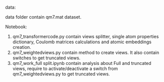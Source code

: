 data:

data folder contain qm7.mat dataset.

Notebook: 

1) qm7_transformercode.py contain views splitter, single atom properties dictionary, Coulomb matrices calculations and atomic embeddings creation.
2) qm7_weightedviews.py contain method to create views. It also contain switches to get truncated views. 
3) qm7_work_full split.ipynb contain analysis about Full and truncated views, require to activate/deactivate a switch from qm7_weightedviews.py to get truncated views. 
